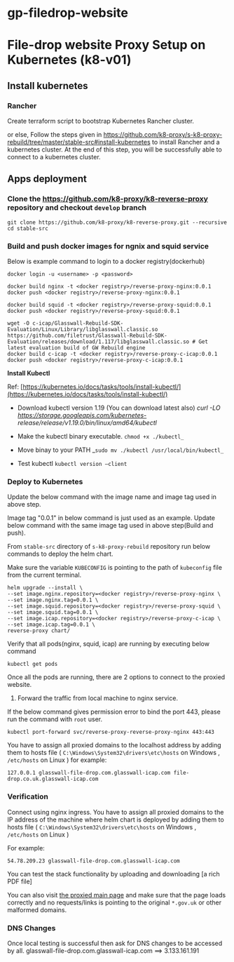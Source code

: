 # gp-filedrop-website
# File-drop website Proxy Setup on Kubernetes (k8-v01)

## Install kubernetes

### Rancher

Create terraform script to bootstrap Kubernetes Rancher cluster. 

or else,  Follow the steps given in https://github.com/k8-proxy/s-k8-proxy-rebuild/tree/master/stable-src#install-kubernetes to install Rancher and a kubernetes cluster. At the end of this step, you will be successfully able to connect to a kubernetes cluster.


## Apps deployment


### Clone the https://github.com/k8-proxy/k8-reverse-proxy repository and checkout `develop` branch

```
git clone https://github.com/k8-proxy/k8-reverse-proxy.git --recursive
cd stable-src
```

### Build and push docker images  for ngnix and squid service

Below is example command to login to a docker registry(dockerhub)

`docker login -u <username> -p <password>`

```
docker build nginx -t <docker registry>/reverse-proxy-nginx:0.0.1
docker push <docker registry>/reverse-proxy-nginx:0.0.1

docker build squid -t <docker registry>/reverse-proxy-squid:0.0.1
docker push <docker registry>/reverse-proxy-squid:0.0.1

wget -O c-icap/Glasswall-Rebuild-SDK-Evaluation/Linux/Library/libglasswall.classic.so https://github.com/filetrust/Glasswall-Rebuild-SDK-Evaluation/releases/download/1.117/libglasswall.classic.so # Get latest evaluation build of GW Rebuild engine
docker build c-icap -t <docker registry>/reverse-proxy-c-icap:0.0.1
docker push <docker registry>/reverse-proxy-c-icap:0.0.1
```

**Install Kubectl**

Ref: [https://kubernetes.io/docs/tasks/tools/install-kubectl/](https://kubernetes.io/docs/tasks/tools/install-kubectl/)

 - Download kubectl version 1.19  (You can download latest also)
   _curl -LO https://storage.googleapis.com/kubernetes- release/release/v1.19.0/bin/linux/amd64/kubectl_
   
 
 - Make the kubectl binary executable. `chmod +x ./kubectl_`
 - Move binay to your PATH _`sudo mv ./kubectl /usr/local/bin/kubectl_` 
 - Test kubectl  `kubectl version –client`

### Deploy to Kubernetes
Update the below command with the image name and image tag used in above step.

Image tag "0.0.1" in below command is just used as an example. Update below command with the same image tag used in above step(Build and push).

From `stable-src` directory of `s-k8-proxy-rebuild` repository run below commands to deploy the helm chart.

Make sure the variable `KUBECONFIG` is pointing to the path of `kubeconfig` file from the current terminal.

```
helm upgrade --install \
--set image.nginx.repository=<docker registry>/reverse-proxy-nginx \
--set image.nginx.tag=0.0.1 \
--set image.squid.repository=<docker registry>/reverse-proxy-squid \
--set image.squid.tag=0.0.1 \
--set image.icap.repository=<docker registry>/reverse-proxy-c-icap \
--set image.icap.tag=0.0.1 \
reverse-proxy chart/
```

Verify that all pods(nginx, squid, icap) are running by executing below command
```
kubectl get pods
```

Once all the pods are running, there are 2 options to connect to the proxied website.

1. Forward the traffic from local machine to nginx service.

If the below command gives permission error to bind the port 443, please run the command with `root` user.

```
kubectl port-forward svc/reverse-proxy-reverse-proxy-nginx 443:443
```

You have to assign all proxied domains to the localhost address by adding them to hosts file ( `C:\Windows\System32\drivers\etc\hosts` on Windows , `/etc/hosts` on Linux )
  for example: 

    127.0.0.1 glasswall-file-drop.com.glasswall-icap.com file-drop.co.uk.glasswall-icap.com
    
### Verification 

Connect using nginx ingress.
You have to assign all proxied domains to the IP address of the machine where helm chart is deployed by adding them to hosts file ( `C:\Windows\System32\drivers\etc\hosts` on Windows , `/etc/hosts` on Linux )

  For example: 

```
54.78.209.23 glasswall-file-drop.com.glasswall-icap.com
```

You can test the stack functionality by uploading and downloading  [a rich PDF file]

You can also visit [the proxied main page](https://www.gov.uk.glasswall-icap.com/) and make sure that the page loads correctly and no requests/links is pointing to the original `*.gov.uk` or other malformed domains.

### DNS Changes 
Once local testing is successful then ask for DNS changes to be accessed by all. 
glasswall-file-drop.com.glasswall-icap.com ==> 3.133.161.191 
